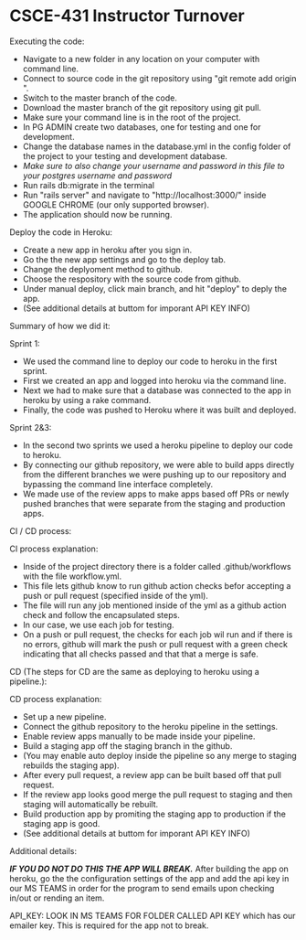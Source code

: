 # CSCE-431 Instructor Turnover

Executing the code:

- Navigate to a new folder in any location on your computer with command line.
- Connect to source code in the git repository using "git remote add origin <remote repository URL>".
- Switch to the master branch of the code.
- Download the master branch of the git repository using git pull.
- Make sure your command line is in the root of the project.
- In PG ADMIN create two databases, one for testing and one for development.
- Change the database names in the database.yml in the config folder of the project to your testing and development database.
- *Make sure to also change your username and password in this file to your postgres username and password*
- Run rails db:migrate in the terminal
- Run "rails server" and navigate to "http://localhost:3000/" inside GOOGLE CHROME (our only supported browser).
- The application should now be running.

Deploy the code in Heroku:
- Create a new app in heroku after you sign in.
- Go the the new app settings and go to the deploy tab.
- Change the deplyoment method to github.
- Choose the respository with the source code from github.
- Under manual deploy, click main branch, and hit "deploy" to deply the app.
- (See additional details at buttom for imporant API KEY INFO)

Summary of how we did it:

Sprint 1: 
- We used the command line to deploy our code to heroku in the first sprint. 
- First we created an app and logged into heroku via the command line. 
- Next we had to make sure that a database was connected to the app in heroku by using a rake command. 
- Finally, the code was pushed to Heroku where it was built and deployed.

Sprint 2&3: 
- In the second two sprints we used a heroku pipeline to deploy our code to heroku. 
- By connecting our github repository, we were able to build apps directly from the different branches we were pushing up to our repository and bypassing the command line interface completely. 
- We made use of the review apps to make apps based off PRs or newly pushed branches that were separate from the staging and production apps.

CI / CD process:

CI process explanation: 
- Inside of the project directory there is a folder called .github/workflows with the file workflow.yml. 
- This file lets github know to run github action checks befor accepting a push or pull request (specified inside of the yml).
- The file will run any job mentioned inside of the yml as a github action check and follow the encapsulated steps.
- In our case, we use each job for testing. 
- On a push or pull request, the checks for each job wil run and if there is no errors, github will mark the push or pull request
  with a green check indicating that all checks passed and that that a merge is safe.

CD (The steps for CD are the same as deploying to heroku using a pipeline.):

CD process explanation: 
- Set up a new pipeline.
- Connect the github repository to the heroku pipeline in the settings.
- Enable review apps manually to be made inside your pipeline.
- Build a staging app off the staging branch in the github.
- (You may enable auto deploy inside the pipeline so any merge to staging rebuilds the staging app).
- After every pull request, a review app can be built based off that pull request.
- If the review app looks good merge the pull request to staging and then staging will automatically be rebuilt.
- Build production app by promiting the staging app to production if the staging app is good.
- (See additional details at buttom for imporant API KEY INFO)

Additional details:


***IF YOU DO NOT DO THIS THE APP WILL BREAK.***
After building the app on heroku, go the the configuration settings of the app and add the api key in our MS TEAMS in order for the program to send emails upon checking in/out or rending an item.

API_KEY: LOOK IN MS TEAMS FOR FOLDER CALLED API KEY which has our emailer key. This is required for the app not to break.


